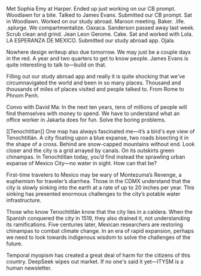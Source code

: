Met Sophia Emy at Harper. Ended up just working on our CB prompt. Woodlawn for a bite. Talked to James Evans. Submitted our CB prompt. Sat in Woodlawn. Worked on our study abroad. Maroon meeting. Baker. .life. .splurge. We compartmentalize. Oaxaca. Sanderson passed away last week. Scrub clean and grind. Jean Leon Gerome. Cake. Sat and worked with Lola. LA ESPERANZA DE MEXICO. Submitted our study abroad app. Ojala.

Nowhere design writeup also due tomorrow.
We may just be a couple days in the red. 
A year and two quarters to get to know people. James Evans is quite interesting to talk to—build on that.

Filling out our study abroad app and really it is quite shocking that we've circumnavigated the world and been in so many places. Thousand and thousands of miles of places visited and people talked to. From Rome to Phnom Penh.

Convo with David Ma:  In the next ten years, tens of millions of people will find themselves with money to spend. We have to understand what an office worker in Jakarta does for fun. Solve the boring problems.

[[Tenochtitlan]]
One map has always fascinated me—it’s a bird's eye view of Tenochtitlán. A city floating upon a blue expanse, two roads bisecting it in the shape of a cross. Behind are snow-capped mountains without end. Look closer and the city is a grid arrayed by canals. On its outskirts green chinampas. In Tenochtitlan today, you’d find instead the sprawling urban expanse of Mexico City—no water in sight. How can that be?

First-time travelers to Mexico may be wary of Montezuma’s Revenge, a euphemism for traveler’s diarrhea. Those in the CDMX understand that the city is slowly sinking into the earth at a rate of up to 20 inches per year. This sinking has presented enormous challenges to the city’s potable water infrastructure. 

Those who know Tenochtitlán know that the city lies in a caldera. When the Spanish conquered the city in 1519, they also drained it, not understanding its ramifications. Five centuries later, Mexican researchers are restoring chinampas to combat climate change. In an era of rapid expansion, perhaps we need to look towards indigenous wisdom to solve the challenges of the future.

Temporal myopism has created a great deal of harm for the citizens of this country.
DeepSeek wipes out market.
If no one's said it yet—ITYSM is a human newsletter.
